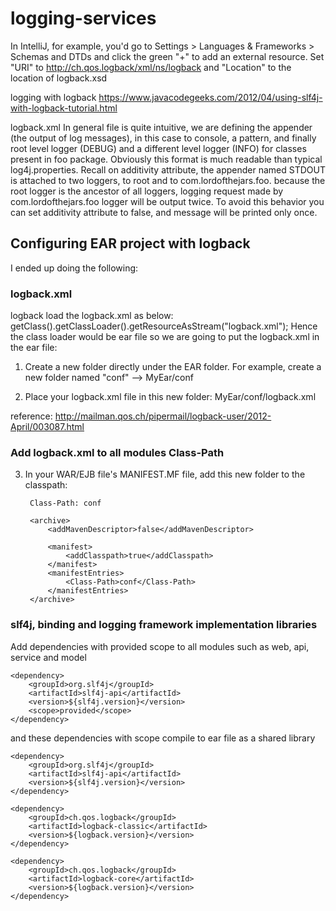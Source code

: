 # logging-services

In IntelliJ, for example, you'd go to Settings > Languages & Frameworks > Schemas and DTDs and click the green "+" to add an external resource.
Set "URI" to http://ch.qos.logback/xml/ns/logback and "Location" to the location of logback.xsd

logging with logback
https://www.javacodegeeks.com/2012/04/using-slf4j-with-logback-tutorial.html

logback.xml
In general file is quite intuitive, we are defining the appender (the output of log messages), in this case to console, a pattern, and finally root level logger (DEBUG) and a different level logger (INFO) for classes present in foo package.
Obviously this format is much readable than typical log4j.properties. Recall on additivity attribute, the appender named STDOUT is attached to two loggers, to root and to com.lordofthejars.foo. because the root logger is the ancestor of all loggers, logging request made by com.lordofthejars.foo logger will be output twice. To avoid this behavior you can set additivity attribute to false, and message will be printed only once.



## Configuring EAR project with logback
I ended up doing the following:

### logback.xml
logback load the logback.xml as below:
getClass().getClassLoader().getResourceAsStream("logback.xml");
Hence the class loader would be ear file so we are going 
to put the logback.xml in the ear file:

1. Create a new folder directly under the EAR folder. 
For example, create a new folder named "conf" --> MyEar/conf

2. Place your logback.xml file in this new folder: 
MyEar/conf/logback.xml

reference: http://mailman.qos.ch/pipermail/logback-user/2012-April/003087.html

### Add logback.xml to all modules Class-Path
3. In your WAR/EJB file's MANIFEST.MF file, add this new folder to the 
classpath:
        
        Class-Path: conf

        <archive>
            <addMavenDescriptor>false</addMavenDescriptor>
        
            <manifest>
                <addClasspath>true</addClasspath>
            </manifest>
            <manifestEntries>
                <Class-Path>conf</Class-Path>
            </manifestEntries>
        </archive>

### slf4j, binding and logging framework implementation libraries
Add dependencies with provided scope to all modules such as web, api, service and model

    <dependency>
        <groupId>org.slf4j</groupId>
        <artifactId>slf4j-api</artifactId>
        <version>${slf4j.version}</version>
        <scope>provided</scope>
    </dependency>    

and these dependencies with scope compile to ear file as a shared library

    <dependency>
        <groupId>org.slf4j</groupId>
        <artifactId>slf4j-api</artifactId>
        <version>${slf4j.version}</version>
    </dependency>    
    
    <dependency>
        <groupId>ch.qos.logback</groupId>
        <artifactId>logback-classic</artifactId>
        <version>${logback.version}</version>
    </dependency>

    <dependency>
        <groupId>ch.qos.logback</groupId>
        <artifactId>logback-core</artifactId>
        <version>${logback.version}</version>
    </dependency>